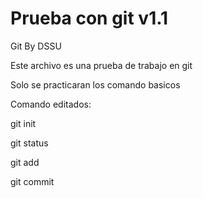 # Prueba con git v1.1

Git By DSSU

Este archivo es una prueba de trabajo en git

Solo se practicaran los comando basicos

Comando editados:

git init

git status

git add

git commit

